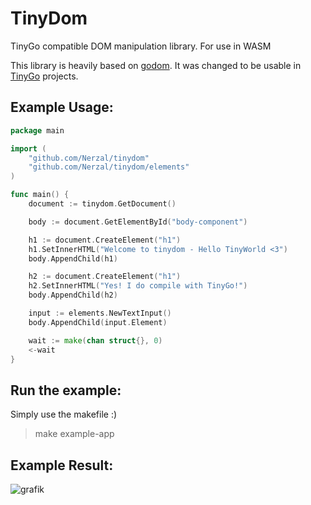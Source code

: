 # TinyDom

TinyGo compatible DOM manipulation library. For use in WASM

This library is heavily based on [godom](https://github.com/siongui/godom). It was changed to be usable in [TinyGo](https://tinygo.org) projects.

## Example Usage:

```go
package main

import (
	"github.com/Nerzal/tinydom"
	"github.com/Nerzal/tinydom/elements"
)

func main() {
	document := tinydom.GetDocument()

	body := document.GetElementById("body-component")

	h1 := document.CreateElement("h1")
	h1.SetInnerHTML("Welcome to tinydom - Hello TinyWorld <3")
	body.AppendChild(h1)

	h2 := document.CreateElement("h1")
	h2.SetInnerHTML("Yes! I do compile with TinyGo!")
	body.AppendChild(h2)

	input := elements.NewTextInput()
	body.AppendChild(input.Element)

	wait := make(chan struct{}, 0)
	<-wait
}
```

## Run the example: 

Simply use the makefile :) 

> make example-app

## Example Result:

![grafik](https://user-images.githubusercontent.com/9110370/110025878-3f5e9f00-7d30-11eb-9f9e-8cf29c495eff.png)

